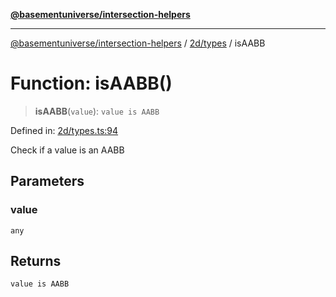 [**@basementuniverse/intersection-helpers**](../../../README.md)

***

[@basementuniverse/intersection-helpers](../../../README.md) / [2d/types](../README.md) / isAABB

# Function: isAABB()

> **isAABB**(`value`): `value is AABB`

Defined in: [2d/types.ts:94](https://github.com/basementuniverse/intersection-helpers/blob/ce8bdda9fbd616d6a406e87a4824e91fffc01d0e/src/2d/types.ts#L94)

Check if a value is an AABB

## Parameters

### value

`any`

## Returns

`value is AABB`
